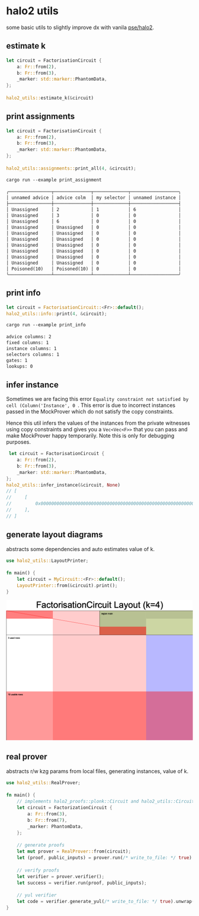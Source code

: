 # halo2 utils

some basic utils to slightly improve dx with vanila [pse/halo2](https://github.com/privacy-scaling-explorations/halo2).

## estimate k

```rust
let circuit = FactorisationCircuit {
    a: Fr::from(2),
    b: Fr::from(3),
    _marker: std::marker::PhantomData,
};

halo2_utils::estimate_k(&circuit)
```

## print assignments

```rust
let circuit = FactorisationCircuit {
    a: Fr::from(2),
    b: Fr::from(3),
    _marker: std::marker::PhantomData,
};

halo2_utils::assignments::print_all(4, &circuit);
```

```
cargo run --example print_assignment

╭────────────────┬──────────────┬─────────────┬──────────────────╮
│ unnamed advice │ advice colm  │ my selector │ unnamed instance │
├────────────────┼──────────────┼─────────────┼──────────────────┤
│ Unassigned     │ 2            │ 1           │ 6                │
│ Unassigned     │ 3            │ 0           │ 0                │
│ Unassigned     │ 6            │ 0           │ 0                │
│ Unassigned     │ Unassigned   │ 0           │ 0                │
│ Unassigned     │ Unassigned   │ 0           │ 0                │
│ Unassigned     │ Unassigned   │ 0           │ 0                │
│ Unassigned     │ Unassigned   │ 0           │ 0                │
│ Unassigned     │ Unassigned   │ 0           │ 0                │
│ Unassigned     │ Unassigned   │ 0           │ 0                │
│ Unassigned     │ Unassigned   │ 0           │ 0                │
│ Poisoned(10)   │ Poisoned(10) │ 0           │ 0                │
╰────────────────┴──────────────┴─────────────┴──────────────────╯
```

## print info


```rust
let circuit = FactorisationCircuit::<Fr>::default();
halo2_utils::info::print(4, &circuit);
```

```
cargo run --example print_info

advice columns: 2
fixed columns: 1
instance columns: 1
selectors columns: 1
gates: 1
lookups: 0
```

## infer instance

Sometimes we are facing this error `Equality constraint not satisfied by cell (Column('Instance', 0 `. This error is due to incorrect instances passed in the MockProver which do not satisfy the copy constraints.

Hence this util infers the values of the instances from the private witnesses using copy constraints and gives you a `Vec<Vec<F>>` that you can pass and make MockProver happy temporarily. Note this is only for debugging purposes.

```rust
 let circuit = FactorisationCircuit {
    a: Fr::from(2),
    b: Fr::from(3),
    _marker: std::marker::PhantomData,
};
halo2_utils::infer_instance(&circuit, None)
// [
//     [
//         0x0000000000000000000000000000000000000000000000000000000000000006,
//     ],
// ]

```


## generate layout diagrams

abstracts some dependencies and auto estimates value of k.

```rust
use halo2_utils::LayoutPrinter;

fn main() {
    let circuit = MyCircuit::<Fr>::default();
    LayoutPrinter::from(&circuit).print();
}
```

![example layout](./FactorisationCircuit-layout.png)

## real prover

abstracts r/w kzg params from local files, generating instances, value of k.

```rust
use halo2_utils::RealProver;

fn main() {
    // implements halo2_proofs::plonk::Circuit and halo2_utils::CircuitExt
    let circuit = FactorizationCircuit {
        a: Fr::from(3),
        b: Fr::from(7),
        _marker: PhantomData,
    };

    // generate proofs
    let mut prover = RealProver::from(circuit);
    let (proof, public_inputs) = prover.run(/* write_to_file: */ true).unwrap();

    // verify proofs
    let verifier = prover.verifier();
    let success = verifier.run(proof, public_inputs);

    // yul verifier
    let code = verifier.generate_yul(/* write_to_file: */ true).unwrap();
}
```